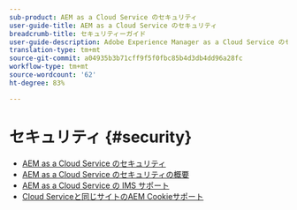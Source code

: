 ```yaml
---
sub-product: AEM as a Cloud Service のセキュリティ
user-guide-title: AEM as a Cloud Service のセキュリティ
breadcrumb-title: セキュリティーガイド
user-guide-description: Adobe Experience Manager as a Cloud Service のセキュリティに関する重要なトピックについて説明します。
translation-type: tm+mt
source-git-commit: a04935b3b71cff9f5f0fbc85b4d3db4dd96a28fc
workflow-type: tm+mt
source-wordcount: '62'
ht-degree: 83%

---
```



# セキュリティ {#security}

+ [AEM as a Cloud Service のセキュリティ](/help/security/home.md)
+ [AEM as a Cloud Service のセキュリティの概要](/help/security/cloud-service-security-overview.md)
+ [AEM as a Cloud Service の IMS サポート ](ims-support.md)
+ [Cloud Serviceと同じサイトのAEM Cookieサポート](/help/security/same-site-cookie-support.md)
